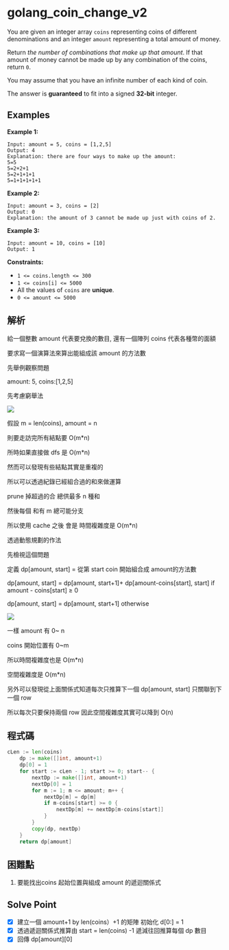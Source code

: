 # golang_coin_change_v2

You are given an integer array `coins` representing coins of different denominations and an integer `amount` representing a total amount of money.

Return *the number of combinations that make up that amount*. If that amount of money cannot be made up by any combination of the coins, return `0`.

You may assume that you have an infinite number of each kind of coin.

The answer is **guaranteed** to fit into a signed **32-bit** integer.

## Examples

**Example 1:**

```
Input: amount = 5, coins = [1,2,5]
Output: 4
Explanation: there are four ways to make up the amount:
5=5
5=2+2+1
5=2+1+1+1
5=1+1+1+1+1

```

**Example 2:**

```
Input: amount = 3, coins = [2]
Output: 0
Explanation: the amount of 3 cannot be made up just with coins of 2.

```

**Example 3:**

```
Input: amount = 10, coins = [10]
Output: 1

```

**Constraints:**

- `1 <= coins.length <= 300`
- `1 <= coins[i] <= 5000`
- All the values of `coins` are **unique**.
- `0 <= amount <= 5000`

## 解析

給一個整數 amount 代表要兌換的數目, 還有一個陣列 coins 代表各種幣的面額

要求寫一個演算法來算出能組成該 amount 的方法數

先舉例觀察問題

amount: 5, coins:[1,2,5]

先考慮窮舉法

![](https://i.imgur.com/4mqNDjm.png)

假設 m = len(coins), amount = n

則要走訪完所有結點要 O(m*n)

所時如果直接做 dfs 是 O(m*n)

然而可以發現有些結點其實是重複的

所以可以透過紀錄已經組合過的和來做運算

prune 掉超過的合 總供最多 n 種和

然後每個 和有 m 總可能分支

所以使用 cache 之後 會是 時間複雜度是 O(m*n)

透過動態規劃的作法

先檢視這個問題

定義 dp[amount, start] = 從第 start coin 開始組合成 amount的方法數

dp[amount, start] = dp[amount, start+1]+ dp[amount-coins[start], start]  if amount - coins[start] ≥ 0

dp[amount, start] = dp[amount, start+1]                                                     otherwise

![](https://i.imgur.com/OJHVY5a.png)

一樣 amount 有 0~ n

coins 開始位置有 0~m

所以時間複雜度也是 O(m*n)

空間複雜度是 O(m*n)

另外可以發現從上面關係式知道每次只推算下一個 dp[amount, start] 只關聯到下一個 row 

所以每次只要保持兩個 row 因此空間複雜度其實可以降到 O(n)


## 程式碼
```go
cLen := len(coins)
	dp := make([]int, amount+1)
	dp[0] = 1
	for start := cLen - 1; start >= 0; start-- {
		nextDp := make([]int, amount+1)
		nextDp[0] = 1
		for m := 1; m <= amount; m++ {
			nextDp[m] = dp[m]
			if m-coins[start] >= 0 {
				nextDp[m] += nextDp[m-coins[start]]
			}
		}
		copy(dp, nextDp)
	}
	return dp[amount]
```
## 困難點

1. 要能找出coins 起始位置與組成 amount 的遞迴關係式

## Solve Point

- [x]  建立一個 amount+1 by  len(coins）+1 的矩陣 初始化 d[0:] = 1
- [x]  透過遞迴關係式推算由 start = len(coins) -1 遞減往回推算每個 dp 數目
- [x]  回傳 dp[amount][0]